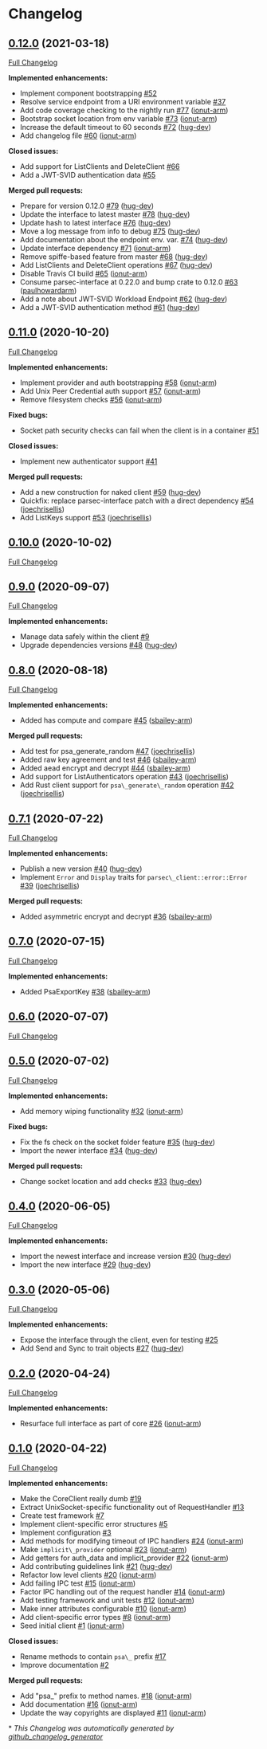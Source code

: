 # Changelog

## [0.12.0](https://github.com/parallaxsecond/parsec-client-rust/tree/0.12.0) (2021-03-18)

[Full Changelog](https://github.com/parallaxsecond/parsec-client-rust/compare/0.11.0...0.12.0)

**Implemented enhancements:**

- Implement component bootstrapping [\#52](https://github.com/parallaxsecond/parsec-client-rust/issues/52)
- Resolve service endpoint from a URI environment variable [\#37](https://github.com/parallaxsecond/parsec-client-rust/issues/37)
- Add code coverage checking to the nightly run [\#77](https://github.com/parallaxsecond/parsec-client-rust/pull/77) ([ionut-arm](https://github.com/ionut-arm))
- Bootstrap socket location from env variable [\#73](https://github.com/parallaxsecond/parsec-client-rust/pull/73) ([ionut-arm](https://github.com/ionut-arm))
- Increase the default timeout to 60 seconds [\#72](https://github.com/parallaxsecond/parsec-client-rust/pull/72) ([hug-dev](https://github.com/hug-dev))
- Add changelog file [\#60](https://github.com/parallaxsecond/parsec-client-rust/pull/60) ([ionut-arm](https://github.com/ionut-arm))

**Closed issues:**

- Add support for ListClients and DeleteClient [\#66](https://github.com/parallaxsecond/parsec-client-rust/issues/66)
- Add a JWT-SVID authentication data [\#55](https://github.com/parallaxsecond/parsec-client-rust/issues/55)

**Merged pull requests:**

- Prepare for version 0.12.0 [\#79](https://github.com/parallaxsecond/parsec-client-rust/pull/79) ([hug-dev](https://github.com/hug-dev))
- Update the interface to latest master [\#78](https://github.com/parallaxsecond/parsec-client-rust/pull/78) ([hug-dev](https://github.com/hug-dev))
- Update hash to latest interface [\#76](https://github.com/parallaxsecond/parsec-client-rust/pull/76) ([hug-dev](https://github.com/hug-dev))
- Move a log message from info to debug [\#75](https://github.com/parallaxsecond/parsec-client-rust/pull/75) ([hug-dev](https://github.com/hug-dev))
- Add documentation about the endpoint env. var. [\#74](https://github.com/parallaxsecond/parsec-client-rust/pull/74) ([hug-dev](https://github.com/hug-dev))
- Update interface dependency [\#71](https://github.com/parallaxsecond/parsec-client-rust/pull/71) ([ionut-arm](https://github.com/ionut-arm))
- Remove spiffe-based feature from master [\#68](https://github.com/parallaxsecond/parsec-client-rust/pull/68) ([hug-dev](https://github.com/hug-dev))
- Add ListClients and DeleteClient operations [\#67](https://github.com/parallaxsecond/parsec-client-rust/pull/67) ([hug-dev](https://github.com/hug-dev))
- Disable Travis CI build [\#65](https://github.com/parallaxsecond/parsec-client-rust/pull/65) ([ionut-arm](https://github.com/ionut-arm))
- Consume parsec-interface at 0.22.0 and bump crate to 0.12.0 [\#63](https://github.com/parallaxsecond/parsec-client-rust/pull/63) ([paulhowardarm](https://github.com/paulhowardarm))
- Add a note about JWT-SVID Workload Endpoint [\#62](https://github.com/parallaxsecond/parsec-client-rust/pull/62) ([hug-dev](https://github.com/hug-dev))
- Add a JWT-SVID authentication method [\#61](https://github.com/parallaxsecond/parsec-client-rust/pull/61) ([hug-dev](https://github.com/hug-dev))

## [0.11.0](https://github.com/parallaxsecond/parsec-client-rust/tree/0.11.0) (2020-10-20)

[Full Changelog](https://github.com/parallaxsecond/parsec-client-rust/compare/0.10.0...0.11.0)

**Implemented enhancements:**

- Implement provider and auth bootstrapping [\#58](https://github.com/parallaxsecond/parsec-client-rust/pull/58) ([ionut-arm](https://github.com/ionut-arm))
- Add Unix Peer Credential auth support [\#57](https://github.com/parallaxsecond/parsec-client-rust/pull/57) ([ionut-arm](https://github.com/ionut-arm))
- Remove filesystem checks [\#56](https://github.com/parallaxsecond/parsec-client-rust/pull/56) ([ionut-arm](https://github.com/ionut-arm))

**Fixed bugs:**

- Socket path security checks can fail when the client is in a container [\#51](https://github.com/parallaxsecond/parsec-client-rust/issues/51)

**Closed issues:**

- Implement new authenticator support [\#41](https://github.com/parallaxsecond/parsec-client-rust/issues/41)

**Merged pull requests:**

- Add a new construction for naked client [\#59](https://github.com/parallaxsecond/parsec-client-rust/pull/59) ([hug-dev](https://github.com/hug-dev))
- Quickfix: replace parsec-interface patch with a direct dependency [\#54](https://github.com/parallaxsecond/parsec-client-rust/pull/54) ([joechrisellis](https://github.com/joechrisellis))
- Add ListKeys support [\#53](https://github.com/parallaxsecond/parsec-client-rust/pull/53) ([joechrisellis](https://github.com/joechrisellis))

## [0.10.0](https://github.com/parallaxsecond/parsec-client-rust/tree/0.10.0) (2020-10-02)

[Full Changelog](https://github.com/parallaxsecond/parsec-client-rust/compare/0.9.0...0.10.0)

## [0.9.0](https://github.com/parallaxsecond/parsec-client-rust/tree/0.9.0) (2020-09-07)

[Full Changelog](https://github.com/parallaxsecond/parsec-client-rust/compare/0.8.0...0.9.0)

**Implemented enhancements:**

- Manage data safely within the client [\#9](https://github.com/parallaxsecond/parsec-client-rust/issues/9)
- Upgrade dependencies versions [\#48](https://github.com/parallaxsecond/parsec-client-rust/pull/48) ([hug-dev](https://github.com/hug-dev))

## [0.8.0](https://github.com/parallaxsecond/parsec-client-rust/tree/0.8.0) (2020-08-18)

[Full Changelog](https://github.com/parallaxsecond/parsec-client-rust/compare/0.7.1...0.8.0)

**Implemented enhancements:**

- Added has compute and compare [\#45](https://github.com/parallaxsecond/parsec-client-rust/pull/45) ([sbailey-arm](https://github.com/sbailey-arm))

**Merged pull requests:**

- Add test for psa\_generate\_random [\#47](https://github.com/parallaxsecond/parsec-client-rust/pull/47) ([joechrisellis](https://github.com/joechrisellis))
- Added raw key agreement and test [\#46](https://github.com/parallaxsecond/parsec-client-rust/pull/46) ([sbailey-arm](https://github.com/sbailey-arm))
- Added aead encrypt and decrypt [\#44](https://github.com/parallaxsecond/parsec-client-rust/pull/44) ([sbailey-arm](https://github.com/sbailey-arm))
- Add support for ListAuthenticators operation [\#43](https://github.com/parallaxsecond/parsec-client-rust/pull/43) ([joechrisellis](https://github.com/joechrisellis))
- Add Rust client support for `psa\_generate\_random` operation [\#42](https://github.com/parallaxsecond/parsec-client-rust/pull/42) ([joechrisellis](https://github.com/joechrisellis))

## [0.7.1](https://github.com/parallaxsecond/parsec-client-rust/tree/0.7.1) (2020-07-22)

[Full Changelog](https://github.com/parallaxsecond/parsec-client-rust/compare/0.7.0...0.7.1)

**Implemented enhancements:**

- Publish a new version [\#40](https://github.com/parallaxsecond/parsec-client-rust/pull/40) ([hug-dev](https://github.com/hug-dev))
- Implement `Error` and `Display` traits for `parsec\_client::error::Error` [\#39](https://github.com/parallaxsecond/parsec-client-rust/pull/39) ([joechrisellis](https://github.com/joechrisellis))

**Merged pull requests:**

- Added asymmetric encrypt and decrypt [\#36](https://github.com/parallaxsecond/parsec-client-rust/pull/36) ([sbailey-arm](https://github.com/sbailey-arm))

## [0.7.0](https://github.com/parallaxsecond/parsec-client-rust/tree/0.7.0) (2020-07-15)

[Full Changelog](https://github.com/parallaxsecond/parsec-client-rust/compare/0.6.0...0.7.0)

**Implemented enhancements:**

- Added PsaExportKey [\#38](https://github.com/parallaxsecond/parsec-client-rust/pull/38) ([sbailey-arm](https://github.com/sbailey-arm))

## [0.6.0](https://github.com/parallaxsecond/parsec-client-rust/tree/0.6.0) (2020-07-07)

[Full Changelog](https://github.com/parallaxsecond/parsec-client-rust/compare/0.5.0...0.6.0)

## [0.5.0](https://github.com/parallaxsecond/parsec-client-rust/tree/0.5.0) (2020-07-02)

[Full Changelog](https://github.com/parallaxsecond/parsec-client-rust/compare/0.4.0...0.5.0)

**Implemented enhancements:**

- Add memory wiping functionality [\#32](https://github.com/parallaxsecond/parsec-client-rust/pull/32) ([ionut-arm](https://github.com/ionut-arm))

**Fixed bugs:**

- Fix the fs check on the socket folder feature [\#35](https://github.com/parallaxsecond/parsec-client-rust/pull/35) ([hug-dev](https://github.com/hug-dev))
- Import the newer interface [\#34](https://github.com/parallaxsecond/parsec-client-rust/pull/34) ([hug-dev](https://github.com/hug-dev))

**Merged pull requests:**

- Change socket location and add checks [\#33](https://github.com/parallaxsecond/parsec-client-rust/pull/33) ([hug-dev](https://github.com/hug-dev))

## [0.4.0](https://github.com/parallaxsecond/parsec-client-rust/tree/0.4.0) (2020-06-05)

[Full Changelog](https://github.com/parallaxsecond/parsec-client-rust/compare/0.3.0...0.4.0)

**Implemented enhancements:**

- Import the newest interface and increase version [\#30](https://github.com/parallaxsecond/parsec-client-rust/pull/30) ([hug-dev](https://github.com/hug-dev))
- Import the new interface [\#29](https://github.com/parallaxsecond/parsec-client-rust/pull/29) ([hug-dev](https://github.com/hug-dev))

## [0.3.0](https://github.com/parallaxsecond/parsec-client-rust/tree/0.3.0) (2020-05-06)

[Full Changelog](https://github.com/parallaxsecond/parsec-client-rust/compare/0.2.0...0.3.0)

**Implemented enhancements:**

- Expose the interface through the client, even for testing [\#25](https://github.com/parallaxsecond/parsec-client-rust/issues/25)
- Add Send and Sync to trait objects [\#27](https://github.com/parallaxsecond/parsec-client-rust/pull/27) ([hug-dev](https://github.com/hug-dev))

## [0.2.0](https://github.com/parallaxsecond/parsec-client-rust/tree/0.2.0) (2020-04-24)

[Full Changelog](https://github.com/parallaxsecond/parsec-client-rust/compare/0.1.0...0.2.0)

**Implemented enhancements:**

- Resurface full interface as part of core [\#26](https://github.com/parallaxsecond/parsec-client-rust/pull/26) ([ionut-arm](https://github.com/ionut-arm))

## [0.1.0](https://github.com/parallaxsecond/parsec-client-rust/tree/0.1.0) (2020-04-22)

[Full Changelog](https://github.com/parallaxsecond/parsec-client-rust/compare/a574ae6083652a7dd57e5e99fbadd05a423143fc...0.1.0)

**Implemented enhancements:**

- Make the CoreClient really dumb [\#19](https://github.com/parallaxsecond/parsec-client-rust/issues/19)
- Extract UnixSocket-specific functionality out of RequestHandler [\#13](https://github.com/parallaxsecond/parsec-client-rust/issues/13)
- Create test framework [\#7](https://github.com/parallaxsecond/parsec-client-rust/issues/7)
- Implement client-specific error structures [\#5](https://github.com/parallaxsecond/parsec-client-rust/issues/5)
- Implement configuration [\#3](https://github.com/parallaxsecond/parsec-client-rust/issues/3)
- Add methods for modifying timeout of IPC handlers [\#24](https://github.com/parallaxsecond/parsec-client-rust/pull/24) ([ionut-arm](https://github.com/ionut-arm))
- Make `implicit\_provider` optional [\#23](https://github.com/parallaxsecond/parsec-client-rust/pull/23) ([ionut-arm](https://github.com/ionut-arm))
- Add getters for auth\_data and implicit\_provider [\#22](https://github.com/parallaxsecond/parsec-client-rust/pull/22) ([ionut-arm](https://github.com/ionut-arm))
- Add contributing guidelines link [\#21](https://github.com/parallaxsecond/parsec-client-rust/pull/21) ([hug-dev](https://github.com/hug-dev))
- Refactor low level clients [\#20](https://github.com/parallaxsecond/parsec-client-rust/pull/20) ([ionut-arm](https://github.com/ionut-arm))
- Add failing IPC test [\#15](https://github.com/parallaxsecond/parsec-client-rust/pull/15) ([ionut-arm](https://github.com/ionut-arm))
- Factor IPC handling out of the request handler [\#14](https://github.com/parallaxsecond/parsec-client-rust/pull/14) ([ionut-arm](https://github.com/ionut-arm))
- Add testing framework and unit tests [\#12](https://github.com/parallaxsecond/parsec-client-rust/pull/12) ([ionut-arm](https://github.com/ionut-arm))
- Make inner attributes configurable [\#10](https://github.com/parallaxsecond/parsec-client-rust/pull/10) ([ionut-arm](https://github.com/ionut-arm))
- Add client-specific error types [\#8](https://github.com/parallaxsecond/parsec-client-rust/pull/8) ([ionut-arm](https://github.com/ionut-arm))
- Seed initial client [\#1](https://github.com/parallaxsecond/parsec-client-rust/pull/1) ([ionut-arm](https://github.com/ionut-arm))

**Closed issues:**

- Rename methods to contain `psa\_` prefix [\#17](https://github.com/parallaxsecond/parsec-client-rust/issues/17)
- Improve documentation [\#2](https://github.com/parallaxsecond/parsec-client-rust/issues/2)

**Merged pull requests:**

- Add "psa\_" prefix to method names. [\#18](https://github.com/parallaxsecond/parsec-client-rust/pull/18) ([ionut-arm](https://github.com/ionut-arm))
- Add documentation [\#16](https://github.com/parallaxsecond/parsec-client-rust/pull/16) ([ionut-arm](https://github.com/ionut-arm))
- Update the way copyrights are displayed [\#11](https://github.com/parallaxsecond/parsec-client-rust/pull/11) ([ionut-arm](https://github.com/ionut-arm))



\* *This Changelog was automatically generated by [github_changelog_generator](https://github.com/github-changelog-generator/github-changelog-generator)*
